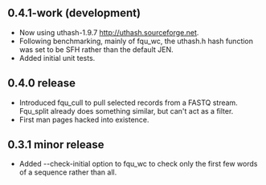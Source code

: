 ## 0.4.1-work (development)
* Now using uthash-1.9.7 http://uthash.sourceforge.net.
* Following benchmarking, mainly of fqu_wc, the uthash.h hash function was set to
be SFH rather than the default JEN.
* Added initial unit tests.


## 0.4.0 release
* Introduced fqu_cull to pull selected records from a FASTQ stream. Fqu_split already does something similar, but can't act as a filter.
* First man pages hacked into existence.


## 0.3.1 minor release
* Added --check-initial option to fqu_wc to check only the first few words
of a sequence rather than all.
